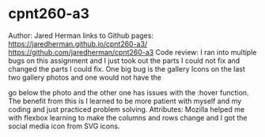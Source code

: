 # cpnt260-a3
Author: Jared Herman
links to Github pages: https://jaredherman.github.io/cpnt260-a3/
                       https://github.com/jaredherman/cpnt260-a3
Code review: I ran into multiple bugs on this assignment and I just took out the parts I could not fix and changed the parts I could fix. One big bug is the gallery Icons on the last two
gallery photos and one would not have the <figcaption> go below the photo and the other one has issues with the :hover function.
The benefit from this is I learned to be more patient with myself and my coding and just practiced problem solving.
Attributes: Mozilla helped me with flexbox learning to make the columns and rows change and I got the social media icon from SVG icons.
